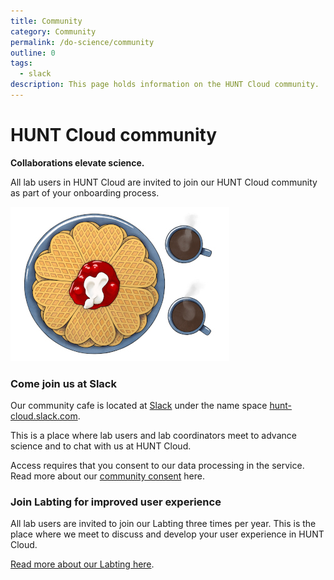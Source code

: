 ```yaml
---
title: Community
category: Community
permalink: /do-science/community
outline: 0
tags:
  - slack
description: This page holds information on the HUNT Cloud community.
---
```


# HUNT Cloud community

**Collaborations elevate science.**

All lab users in HUNT Cloud are invited to join our HUNT Cloud community as part of your onboarding process. 

!["Illustration of a plate with waffles and two cups of coffee."](./images/hunt-cloud-waffle.jpg)

### Come join us at Slack 

Our community cafe is located at [Slack](https://slack.com/) under the name space [hunt-cloud.slack.com](https://hunt-cloud.slack.com).

This is a place where lab users and lab coordinators meet to advance science and to chat with us at HUNT Cloud.

Access requires that you consent to our data processing in the service. Read more about our [community consent](/do-science/community/consent-information) here.

### Join Labting for improved user experience

All lab users are invited to join our Labting three times per year. This is the place where we meet to discuss and develop your user experience in HUNT Cloud.

[Read more about our Labting here](/do-science/community/labting/#you-should-participate).
